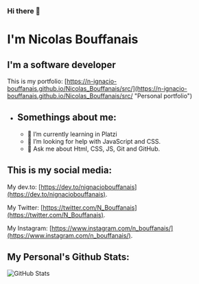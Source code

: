### Hi there 👋 

# I'm Nicolas Bouffanais

## I'm a software developer

This is my portfolio: [https://n-ignacio-bouffanais.github.io/Nicolas_Bouffanais/src/](https://n-ignacio-bouffanais.github.io/Nicolas_Bouffanais/src/ "Personal portfolio")
* ## Somethings about me:
    * 🌱 I’m currently learning in Platzi
    * 🤔 I’m looking for help with JavaScript and CSS.
    * 💬 Ask me about Html, CSS, JS, Git and GitHub.
## This is my social media:
My dev.to: [https://dev.to/nignaciobouffanais](https://dev.to/nignaciobouffanais).

My Twitter: [https://twitter.com/N_Bouffanais](https://twitter.com/N_Bouffanais).

My Instagram: [https://www.instagram.com/n_bouffanais/](https://www.instagram.com/n_bouffanais/).

## My Personal's Github Stats:
![GitHub Stats](https://github-readme-stats.vercel.app/api?username=N-Ignacio-Bouffanais&theme=radical)

